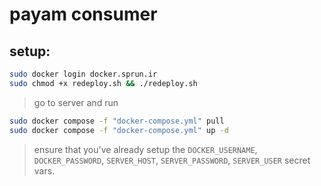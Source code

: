 # payam consumer 

## setup:
```bash 
sudo docker login docker.sprun.ir
sudo chmod +x redeploy.sh && ./redeploy.sh
```

> go to server and run

```bash
sudo docker compose -f "docker-compose.yml" pull
sudo docker compose -f "docker-compose.yml" up -d
```

> ensure that you've already setup the `DOCKER_USERNAME`, `DOCKER_PASSWORD`, `SERVER_HOST`, `SERVER_PASSWORD`, `SERVER_USER` secret vars.
